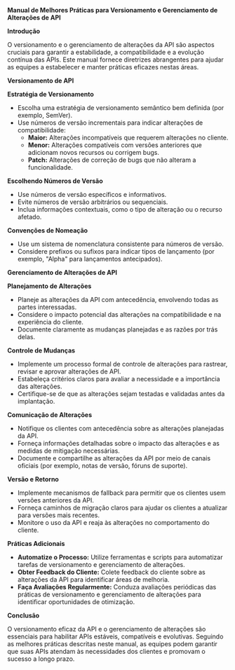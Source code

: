 **Manual de Melhores Práticas para Versionamento e Gerenciamento de Alterações de API**

**Introdução**

O versionamento e o gerenciamento de alterações da API são aspectos cruciais para garantir a estabilidade, a compatibilidade e a evolução contínua das APIs. Este manual fornece diretrizes abrangentes para ajudar as equipes a estabelecer e manter práticas eficazes nestas áreas.

**Versionamento de API**

**Estratégia de Versionamento**

* Escolha uma estratégia de versionamento semântico bem definida (por exemplo, SemVer).
* Use números de versão incrementais para indicar alterações de compatibilidade:
    * **Maior:** Alterações incompatíveis que requerem alterações no cliente.
    * **Menor:** Alterações compatíveis com versões anteriores que adicionam novos recursos ou corrigem bugs.
    * **Patch:** Alterações de correção de bugs que não alteram a funcionalidade.

**Escolhendo Números de Versão**

* Use números de versão específicos e informativos.
* Evite números de versão arbitrários ou sequenciais.
* Inclua informações contextuais, como o tipo de alteração ou o recurso afetado.

**Convenções de Nomeação**

* Use um sistema de nomenclatura consistente para números de versão.
* Considere prefixos ou sufixos para indicar tipos de lançamento (por exemplo, "Alpha" para lançamentos antecipados).

**Gerenciamento de Alterações de API**

**Planejamento de Alterações**

* Planeje as alterações da API com antecedência, envolvendo todas as partes interessadas.
* Considere o impacto potencial das alterações na compatibilidade e na experiência do cliente.
* Documente claramente as mudanças planejadas e as razões por trás delas.

**Controle de Mudanças**

* Implemente um processo formal de controle de alterações para rastrear, revisar e aprovar alterações de API.
* Estabeleça critérios claros para avaliar a necessidade e a importância das alterações.
* Certifique-se de que as alterações sejam testadas e validadas antes da implantação.

**Comunicação de Alterações**

* Notifique os clientes com antecedência sobre as alterações planejadas da API.
* Forneça informações detalhadas sobre o impacto das alterações e as medidas de mitigação necessárias.
* Documente e compartilhe as alterações da API por meio de canais oficiais (por exemplo, notas de versão, fóruns de suporte).

**Versão e Retorno**

* Implemente mecanismos de fallback para permitir que os clientes usem versões anteriores da API.
* Forneça caminhos de migração claros para ajudar os clientes a atualizar para versões mais recentes.
* Monitore o uso da API e reaja às alterações no comportamento do cliente.

**Práticas Adicionais**

* **Automatize o Processo:** Utilize ferramentas e scripts para automatizar tarefas de versionamento e gerenciamento de alterações.
* **Obter Feedback do Cliente:** Colete feedback do cliente sobre as alterações da API para identificar áreas de melhoria.
* **Faça Avaliações Regularmente:** Conduza avaliações periódicas das práticas de versionamento e gerenciamento de alterações para identificar oportunidades de otimização.

**Conclusão**

O versionamento eficaz da API e o gerenciamento de alterações são essenciais para habilitar APIs estáveis, compatíveis e evolutivas. Seguindo as melhores práticas descritas neste manual, as equipes podem garantir que suas APIs atendam às necessidades dos clientes e promovam o sucesso a longo prazo.